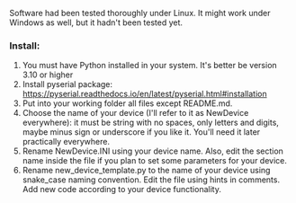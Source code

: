 
Software had been tested thoroughly under Linux. It might work under Windows as well, but it hadn't been tested yet.


### Install:
1. You must have Python installed in your system. It's better be version 3.10 or higher
2. Install pyserial package: https://pyserial.readthedocs.io/en/latest/pyserial.html#installation
3. Put into your working folder all files except README.md.
4. Choose the name of your device (I'll refer to it as NewDevice everywhere): it must be string with no spaces, only letters and digits, maybe minus sign or underscore if you like it. You'll need it later practically everywhere.
5. Rename NewDevice.INI using your device name. Also, edit the section name inside the file if you plan to set some parameters for your device.
6. Rename new_device_template.py to the name of your device using snake_case naming convention. Edit the file using hints in comments. Add new code according to your device functionality.

